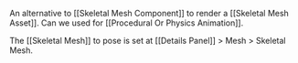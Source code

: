 An alternative to [[Skeletal Mesh Component]] to render a [[Skeletal Mesh Asset]].
Can we used for [[Procedural Or Physics Animation]].

The [[Skeletal Mesh]] to pose is set at [[Details Panel]] > Mesh > Skeletal Mesh.
